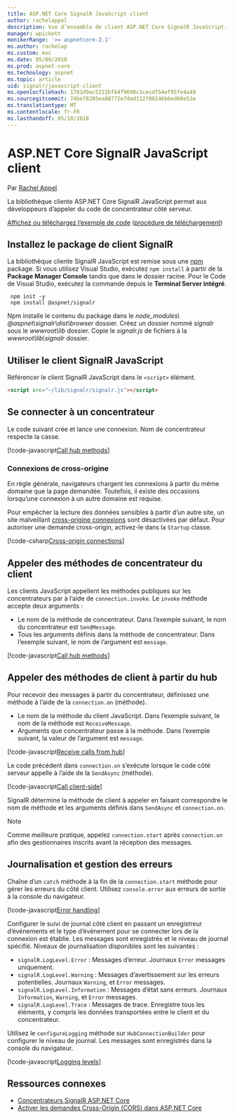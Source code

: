 ```yaml
---
title: ASP.NET Core SignalR JavaScript client
author: rachelappel
description: Vue d’ensemble de client ASP.NET Core SignalR JavaScript.
manager: wpickett
monikerRange: '>= aspnetcore-2.1'
ms.author: rachelap
ms.custom: mvc
ms.date: 05/09/2018
ms.prod: aspnet-core
ms.technology: aspnet
ms.topic: article
uid: signalr/javascript-client
ms.openlocfilehash: 1701d9ac5222bf64f9690c1cecdf54ef95fe4a49
ms.sourcegitcommit: 74be78285ea88772e7dad112f80146b6ed00e53e
ms.translationtype: MT
ms.contentlocale: fr-FR
ms.lasthandoff: 05/10/2018
---
```

# <a name="aspnet-core-signalr-javascript-client"></a>ASP.NET Core SignalR JavaScript client

Par [Rachel Appel](http://twitter.com/rachelappel)

La bibliothèque cliente ASP.NET Core SignalR JavaScript permet aux développeurs d’appeler du code de concentrateur côté serveur.

[Affichez ou téléchargez l’exemple de code](https://github.com/aspnet/Docs/tree/live/aspnetcore/signalr/javascript-client/sample) ([procédure de téléchargement](xref:tutorials/index#how-to-download-a-sample))

## <a name="install-the-signalr-client-package"></a>Installez le package de client SignalR

La bibliothèque cliente SignalR JavaScript est remise sous une [npm](https://www.npmjs.com/) package. Si vous utilisez Visual Studio, exécutez `npm install` à partir de la **Package Manager Console** tandis que dans le dossier racine. Pour le Code de Visual Studio, exécutez la commande depuis le **Terminal Server intégré**.

  ```console
   npm init -y
   npm install @aspnet/signalr
  ```

Npm installe le contenu du package dans le *node_modules\\ @aspnet\signalr\dist\browser*  dossier. Créez un dossier nommé *signalr* sous le *wwwroot\\lib* dossier. Copie le *signalr.js* de fichiers à la *wwwroot\lib\signalr* dossier.

## <a name="use-the-signalr-javascript-client"></a>Utiliser le client SignalR JavaScript

Référencer le client SignalR JavaScript dans le `<script>` élément.

```html
<script src="~/lib/signalr/signalr.js"></script>
```

## <a name="connect-to-a-hub"></a>Se connecter à un concentrateur

Le code suivant crée et lance une connexion. Nom de concentrateur respecte la casse.

[!code-javascript[Call hub methods](javascript-client/sample/wwwroot/js/chat.js?range=9-12,28)]

### <a name="cross-origin-connections"></a>Connexions de cross-origine

En règle générale, navigateurs chargent les connexions à partir du même domaine que la page demandée. Toutefois, il existe des occasions lorsqu’une connexion à un autre domaine est requise.

Pour empêcher la lecture des données sensibles à partir d’un autre site, un site malveillant [cross-origine connexions](xref:security/cors) sont désactivées par défaut. Pour autoriser une demande cross-origin, activez-le dans la `Startup` classe.

[!code-csharp[Cross-origin connections](javascript-client/sample/Startup.cs?highlight=29-35,56)]

## <a name="call-hub-methods-from-client"></a>Appeler des méthodes de concentrateur du client

Les clients JavaScript appellent les méthodes publiques sur les concentrateurs par à l’aide de `connection.invoke`. Le `invoke` méthode accepte deux arguments :

* Le nom de la méthode de concentrateur. Dans l’exemple suivant, le nom du concentrateur est `SendMessage`.
* Tous les arguments définis dans la méthode de concentrateur. Dans l’exemple suivant, le nom de l’argument est `message`.

[!code-javascript[Call hub methods](javascript-client/sample/wwwroot/js/chat.js?range=24)]

## <a name="call-client-methods-from-hub"></a>Appeler des méthodes de client à partir du hub

Pour recevoir des messages à partir du concentrateur, définissez une méthode à l’aide de la `connection.on` (méthode).

* Le nom de la méthode du client JavaScript. Dans l’exemple suivant, le nom de la méthode est `ReceiveMessage`.
* Arguments que concentrateur passe à la méthode. Dans l’exemple suivant, la valeur de l’argument est `message`.

[!code-javascript[Receive calls from hub](javascript-client/sample/wwwroot/js/chat.js?range=14-19)]

Le code précédent dans `connection.on` s’exécute lorsque le code côté serveur appelle à l’aide de la `SendAsync` (méthode).

[!code-javascript[Call client-side](javascript-client/sample/hubs/chathub.cs?range=8-11)]

SignalR détermine la méthode de client à appeler en faisant correspondre le nom de méthode et les arguments définis dans `SendAsync` et `connection.on`.

> [!NOTE]
> Comme meilleure pratique, appelez `connection.start` après `connection.on` afin des gestionnaires inscrits avant la réception des messages.

## <a name="error-handling-and-logging"></a>Journalisation et gestion des erreurs

Chaîne d’un `catch` méthode à la fin de la `connection.start` méthode pour gérer les erreurs du côté client. Utilisez `console.error` aux erreurs de sortie à la console du navigateur.

[!code-javascript[Error handling](javascript-client/sample/wwwroot/js/chat.js?range=28)]

Configurer le suivi de journal côté client en passant un enregistreur d’événements et le type d’événement pour se connecter lors de la connexion est établie. Les messages sont enregistrés et le niveau de journal spécifié. Niveaux de journalisation disponibles sont les suivantes :

* `signalR.LogLevel.Error` : Messages d’erreur. Journaux `Error` messages uniquement.
* `signalR.LogLevel.Warning` : Messages d’avertissement sur les erreurs potentielles. Journaux `Warning`, et `Error` messages.
* `signalR.LogLevel.Information` : Messages d’état sans erreurs. Journaux `Information`, `Warning`, et `Error` messages.
* `signalR.LogLevel.Trace` : Messages de trace. Enregistre tous les éléments, y compris les données transportées entre le client et du concentrateur.

Utilisez le `configureLogging` méthode sur `HubConnectionBuilder` pour configurer le niveau de journal. Les messages sont enregistrés dans la console du navigateur.

[!code-javascript[Logging levels](javascript-client/sample/wwwroot/js/chat.js?range=9-12)]

## <a name="related-resources"></a>Ressources connexes

* [Concentrateurs SignalR ASP.NET Core](xref:signalr/hubs)
* [Activer les demandes Cross-Origin (CORS) dans ASP.NET Core](xref:security/cors)